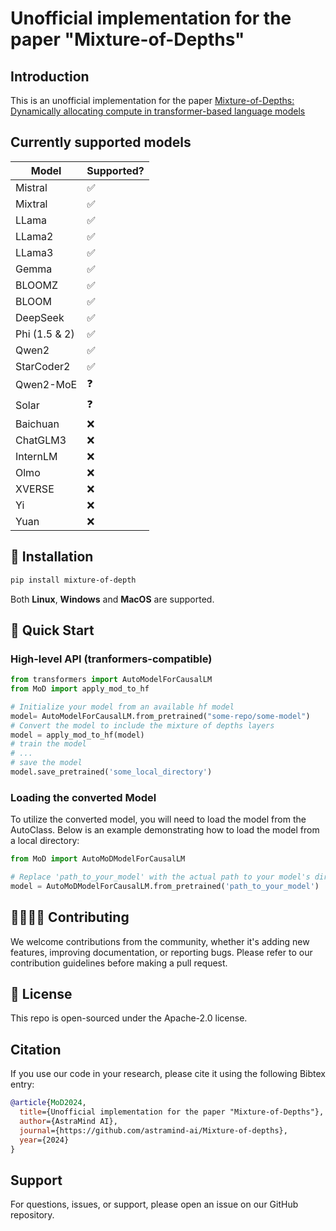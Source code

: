 # Unofficial implementation for the paper "Mixture-of-Depths"


## Introduction
This is an unofficial implementation for the paper [Mixture-of-Depths: Dynamically allocating compute in transformer-based language models](https://arxiv.org/abs/2404.02258)

## Currently supported models

| Model  | Supported? |
| ------------- | ------------- |
| Mistral  |  ✅ |
| Mixtral  |  ✅ |
| LLama  |  ✅ |
| LLama2  |  ✅ |
| LLama3  |  ✅ |
| Gemma  |  ✅ |
| BLOOMZ  |  ✅ |
| BLOOM  |  ✅ |
| DeepSeek  |  ✅ |
| Phi (1.5 & 2)  |  ✅ |
| Qwen2  |  ✅ |
| StarCoder2  |  ✅ |
| Qwen2-MoE  |  ❓ |
| Solar  |  ❓ |
| Baichuan  |  ❌ |
| ChatGLM3  |  ❌ |
| InternLM  |  ❌ |
| Olmo  |  ❌ |
| XVERSE  |  ❌ |
| Yi  |  ❌ |
| Yuan  |  ❌ |

## 💾 Installation
```bash
pip install mixture-of-depth
```
Both **Linux**, **Windows** and **MacOS** are supported.
## 🏁 Quick Start

### High-level API (tranformers-compatible)
```python
from transformers import AutoModelForCausalLM
from MoD import apply_mod_to_hf

# Initialize your model from an available hf model
model= AutoModelForCausalLM.from_pretrained("some-repo/some-model")
# Convert the model to include the mixture of depths layers
model = apply_mod_to_hf(model)
# train the model
# ...
# save the model
model.save_pretrained('some_local_directory')
```
### Loading the converted Model
To utilize the converted model, you will need to load the model from the AutoClass. Below is an example demonstrating how to load the model from a local directory:
```python
from MoD import AutoMoDModelForCausalLM

# Replace 'path_to_your_model' with the actual path to your model's directory
model = AutoMoDModelForCausalLM.from_pretrained('path_to_your_model')
```
## 🫱🏼‍🫲🏽 Contributing
We welcome contributions from the community, whether it's adding new features, improving documentation, or reporting bugs. Please refer to our contribution guidelines before making a pull request.

## 📜 License
This repo is open-sourced under the Apache-2.0 license.

## Citation
If you use our code in your research, please cite it using the following Bibtex entry:

```bibtex
@article{MoD2024,
  title={Unofficial implementation for the paper "Mixture-of-Depths"},
  author={AstraMind AI},
  journal={https://github.com/astramind-ai/Mixture-of-depths},
  year={2024}
}
```
## Support
For questions, issues, or support, please open an issue on our GitHub repository.
